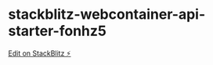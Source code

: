 # stackblitz-webcontainer-api-starter-fonhz5

[Edit on StackBlitz ⚡️](https://stackblitz.com/edit/stackblitz-webcontainer-api-starter-fonhz5)